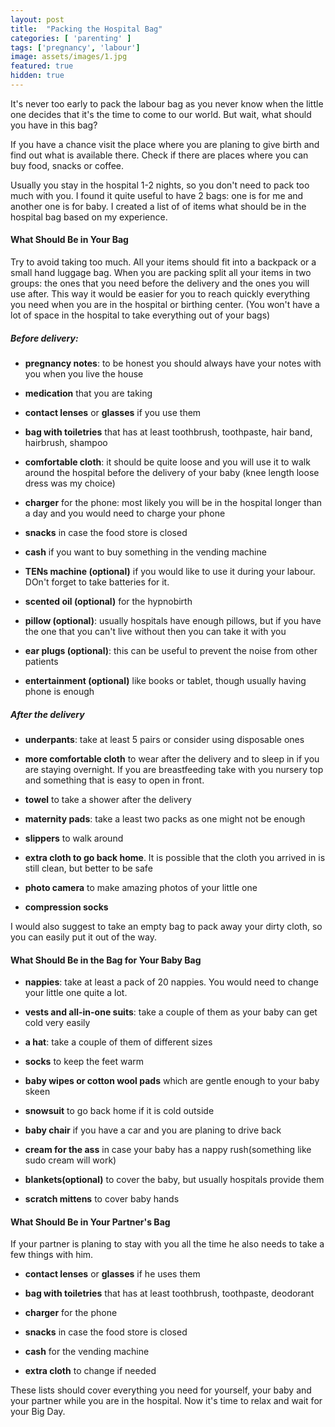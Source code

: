```yaml
---
layout: post
title:  "Packing the Hospital Bag"
categories: [ 'parenting' ]
tags: ['pregnancy', 'labour']
image: assets/images/1.jpg
featured: true
hidden: true
---
```


It's never too early to pack the labour bag as you never know when the little one decides that it's the time to come to our world. But wait, what should you have in this bag?

If you have a chance visit the place where you are planing to give birth and find out what is available there. Check if there are places where you can buy food, snacks or coffee.

Usually you stay in the hospital 1-2 nights, so you don't need to pack too much with you. I found it quite useful to have 2 bags: one is for me and another one is for baby.
I created a list of of items what should be in the hospital bag based on my experience.

<h4> What Should Be in Your Bag</h4>

Try to avoid taking too much. All your items should fit into a backpack or a small hand luggage bag.
When you are packing split all your items in two groups: the ones that you need before the delivery and the ones you will use after. This way it would be easier for you to reach quickly everything you need when you are in the hospital or birthing center. (You won't have a lot of space in the hospital to take everything out of your bags)

<h5>Before delivery:</h5>

 - **pregnancy notes**: to be honest you should always have your notes with you when you live the house

- **medication** that you are taking

- **contact lenses** or **glasses** if you use them

- **bag with toiletries** that has at least toothbrush, toothpaste, hair band, hairbrush, shampoo

- **comfortable cloth**: it should be quite loose and you will use it to walk around the hospital before the delivery of your baby (knee length loose dress was my choice)

- **charger** for the phone: most likely you will be in the hospital longer than a day and you would need to charge your phone

- **snacks** in case the food store is closed

- **cash** if you want to buy something in the vending machine

- **TENs machine (optional)** if you would like to use it during your labour. DOn't forget to take batteries for it.

- **scented oil (optional)** for the hypnobirth

- **pillow (optional)**: usually hospitals have enough pillows, but if you have the one that you can't live without then you can take it with you

- **ear plugs (optional)**: this can be useful to prevent the noise from other patients

- **entertainment (optional)** like books or tablet, though usually having phone is enough

<h5>After the delivery</h5>

- **underpants**: take at least 5 pairs or consider using disposable ones

- **more comfortable cloth** to wear after the delivery and to sleep in if you are staying overnight. If you are breastfeeding take with you nursery top and something that is easy to open in front.

- **towel** to take a shower after the delivery

- **maternity pads**: take a least two packs as one might not be enough

- **slippers** to walk around

- **extra cloth to go back home**. It is possible that the cloth you arrived in is still clean, but better to be safe

- **photo camera** to make amazing photos of your little one

- **compression socks**

I would also suggest to take an empty bag to pack away your dirty cloth, so you can easily put it out of the way.


<h4>What Should Be in the Bag for Your Baby Bag</h4>

- **nappies**: take at least a pack of 20 nappies. You would need to change your little one quite a lot.

- **vests and all-in-one suits**: take a couple of them as your baby can get cold very easily

- **a hat**: take a couple of them of different sizes

- **socks** to keep the feet warm

- **baby wipes or cotton wool pads** which are gentle enough to your baby skeen

- **snowsuit** to go back home if it is cold outside

- **baby chair** if you have a car and you are planing to drive back

- **cream for the ass** in case your baby has a nappy rush(something like sudo cream will work)

- **blankets(optional)** to cover the baby, but usually hospitals provide them

- **scratch mittens** to cover baby hands

<h4>What Should Be in Your Partner's Bag</h4>
If your partner is planing to stay with you all the time he also needs to take a few things with him.

- **contact lenses** or **glasses** if he uses them

- **bag with toiletries** that has at least toothbrush, toothpaste, deodorant

- **charger** for the phone

- **snacks** in case the food store is closed

- **cash** for the vending machine

- **extra cloth** to change if needed

These lists should cover everything you need for yourself, your baby and your partner while you are in the hospital. Now it's time to relax and wait for your Big Day.



